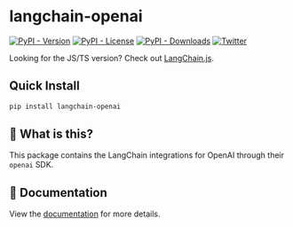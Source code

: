 # langchain-openai

[![PyPI - Version](https://img.shields.io/pypi/v/langchain-openai?label=%20)](https://pypi.org/project/langchain-openai/#history)
[![PyPI - License](https://img.shields.io/pypi/l/langchain-openai)](https://opensource.org/licenses/MIT)
[![PyPI - Downloads](https://img.shields.io/pepy/dt/langchain-openai)](https://pypistats.org/packages/langchain-openai)
[![Twitter](https://img.shields.io/twitter/url/https/twitter.com/langchainai.svg?style=social&label=Follow%20%40LangChainAI)](https://twitter.com/langchainai)

Looking for the JS/TS version? Check out [LangChain.js](https://github.com/langchain-ai/langchainjs).

## Quick Install

```bash
pip install langchain-openai
```

## 🤔 What is this?

This package contains the LangChain integrations for OpenAI through their `openai` SDK.

## 📖 Documentation

View the [documentation](https://docs.langchain.com/oss/python/integrations/providers/openai) for more details.
